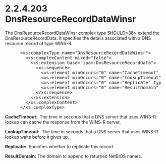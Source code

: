 <html dir="LTR" xmlns:mshelp="http://msdn.microsoft.com/mshelp" xmlns:ddue="http://ddue.schemas.microsoft.com/authoring/2003/5" xmlns:xlink="http://www.w3.org/1999/xlink" xmlns:tool="http://www.microsoft.com/tooltip">
 <body>
 <div id="header">
 <h1 class="heading">2.2.4.203 DnsResourceRecordDataWinsr</h1>
 </div>
 <div id="mainSection">
 <div id="mainBody">
 <div id="allHistory" class="saveHistory"></div>
 <div id="sectionSection0" class="section" name="collapseableSection">
 

<p>The DnsResourceRecordDataWinsr complex type SHOULD<a id="Appendix_A_Target_38"></a><a href="3b257e05-6300-4286-a090-0f9949d290bf.md#Appendix_A_38" aria-label="Product behavior note 38">&lt;38&gt;</a> extend the
DnsResourceRecordData. It specifies the details associated with a DNS resource
record of type WINS-R.</p>

<dl>
<dd>
<div><pre> &lt;xs:complexType name=&quot;DnsResourceRecordDataWinsr&quot;&gt;
   &lt;xs:complexContent mixed=&quot;false&quot;&gt;
     &lt;xs:extension base=&quot;ipam:DnsResourceRecordData&quot;&gt;
       &lt;xs:sequence&gt;
         &lt;xs:element minOccurs=&quot;0&quot; name=&quot;CacheTimeout&quot; type=&quot;ser:duration&quot; /&gt;
         &lt;xs:element minOccurs=&quot;0&quot; name=&quot;LookupTimeout&quot; type=&quot;ser:duration&quot; /&gt;
         &lt;xs:element minOccurs=&quot;0&quot; name=&quot;Replicate&quot; type=&quot;xsd:boolean&quot; /&gt;
         &lt;xs:element minOccurs=&quot;0&quot; name=&quot;ResultDomain&quot; nillable=&quot;true&quot; type=&quot;xsd:string&quot; /&gt;
       &lt;/xs:sequence&gt;
     &lt;/xs:extension&gt;
   &lt;/xs:complexContent&gt;
 &lt;/xs:complexType&gt;
</pre></div>
</dd></dl>

<p><b>CacheTimeout: </b> The time in seconds that a DNS
server that uses WINS-R lookup can cache the response from the WINS-R server.</p>

<p><b>LookupTimeout: </b> The time in seconds that a DNS
server that uses WINS-R lookup waits before it gives up.</p>

<p><b>Replicate: </b> Specifies whether to replicate
this record.</p>

<p><b>ResultDomain:</b> The domain to append to returned
NetBIOS names.</p>


 </div>
 </div>
 </div>
 </body>
</html>